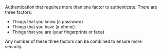 Authentication that requires more than one factor to authenticate. There are three factors:
* Things that you know (a password)
* Things that you have (a phone)
* Things that you are (your fingerprints or face)

Any number of these three factors can be combined to ensure more security.
